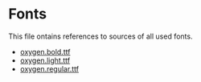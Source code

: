 # Fonts

This file ontains references to sources of all used fonts.

- [oxygen.bold.ttf][1]
- [oxygen.light.ttf][1]
- [oxygen.regular.ttf][1]

[1]: https://www.1001fonts.com/oxygen-font.html
